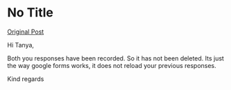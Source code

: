 # No Title

[Original Post](https://discourse.onlinedegree.iitm.ac.in/t/169888/24)

<p>Hi Tanya,</p>
<p>Both you responses have been recorded. So it has not been deleted. Its just the way google forms works, it does not reload your previous responses.</p>
<p>Kind regards</p>
